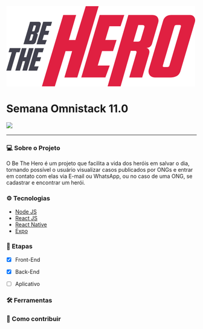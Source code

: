 <img src="frontend/src/assets/logo.svg" >

# Semana Omnistack 11.0

<img src="frontend/src/assets/prev.png">

---

### :computer: Sobre o Projeto 
O Be The Hero é um projeto que facilita a vida dos heróis em salvar o dia, tornando possível o usuário visualizar casos publicados por ONGs e entrar em contato com elas via E-mail ou WhatsApp, ou no caso de uma ONG, se cadastrar e encontrar um herói.

### :gear: Tecnologias 

* [Node JS](https://nodejs.org/)
* [React JS](https://reactjs.org/)
* [React Native](https://reactnative.dev/)
* [Expo](https://expo.io/)

### :pencil: Etapas

- [x] Front-End
- [x] Back-End
- [ ] Aplicativo


### :hammer_and_wrench: Ferramentas


### :mag_right: Como contribuir

````
